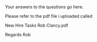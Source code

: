 Your answers to the questions go here.

Please refer to the pdf file i uploaded called 

New Hire Tasks Rob Clancy.pdf

Regards
Rob
